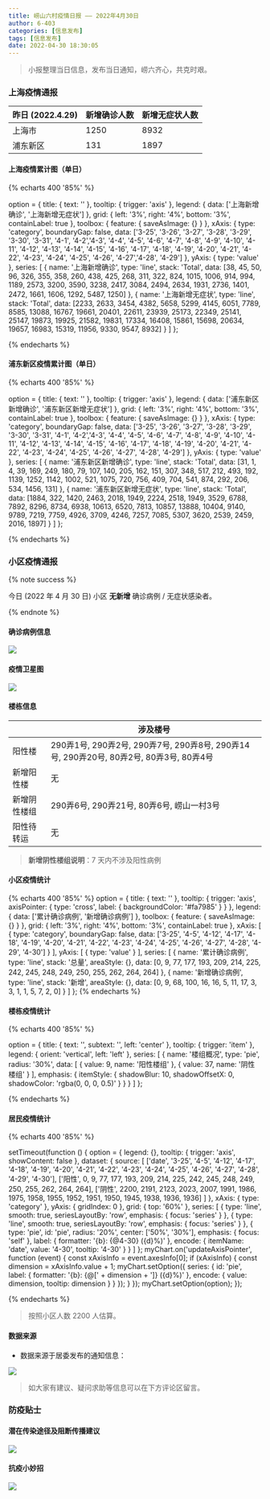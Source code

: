 ```yaml
---
title: 崂山六村疫情日报 —— 2022年4月30日
author: 6-403
categories: [信息发布]
tags: [信息发布]
date: 2022-04-30 18:30:05
---
```


> 小报整理当日信息，发布当日通知，崂六齐心，共克时艰。

<!--more-->


<script src="https://cdn.jsdelivr.net/npm/echarts@4.8.0/dist/echarts.min.js"></script>
<script src="https://api.map.baidu.com/getscript?v=2.0&ak=84y4lPUPCHIrwRUQPc61uBewdYZ1pHM2"></script>
<script src="https://cdn.jsdelivr.net/npm/echarts-gl@1.1.1/dist/echarts-gl.min.js"></script>

### 上海疫情通报

| 昨日 (2022.4.29) | 新增确诊人数 | 新增无症状人数 |
| ---------------- | ------------ | -------------- |
| 上海市           | 1250         | 8932           |
| 浦东新区         | 131          | 1897           |

#### 上海疫情累计图（单日）

{% echarts 400 '85%' %}

option = {
  title: {
    text: ''
  },
  tooltip: {
    trigger: 'axis'
  },
  legend: {
    data: ['上海新增确诊', '上海新增无症状']
  },
  grid: {
    left: '3%',
    right: '4%',
    bottom: '3%',
    containLabel: true
  },
  toolbox: {
    feature: {
      saveAsImage: {}
    }
  },
  xAxis: {
    type: 'category',
    boundaryGap: false,
    data: ['3-25', '3-26', '3-27', '3-28', '3-29', '3-30', '3-31', '4-1', '4-2','4-3', '4-4', '4-5', '4-6', '4-7', '4-8', '4-9', '4-10', '4-11', '4-12', '4-13', '4-14', '4-15', '4-16', '4-17', '4-18', '4-19', '4-20', '4-21', '4-22', '4-23', '4-24', '4-25', '4-26', '4-27','4-28', '4-29']
  },
  yAxis: {
    type: 'value'
  },
  series: [
    {
      name: '上海新增确诊',
      type: 'line',
      stack: 'Total',
      data: [38, 45, 50, 96, 326, 355, 358, 260, 438, 425, 268, 311, 322, 824, 1015, 1006, 914, 994, 1189, 2573, 3200, 3590, 3238, 2417, 3084, 2494, 2634, 1931, 2736, 1401, 2472, 1661, 1606, 1292, 5487, 1250]
    },
    {
      name: '上海新增无症状',
      type: 'line',
      stack: 'Total',
      data: [2233, 2633, 3454, 4382, 5658, 5299, 4145, 6051, 7789, 8585, 13088, 16767, 19661, 20401, 22611, 23939, 25173, 22349, 25141, 25147, 19873, 19925, 21582, 19831, 17334, 16408, 15861, 15698, 20634, 19657, 16983, 15319, 11956, 9330, 9547, 8932]
    }
  ]
};

{% endecharts %}

#### 浦东新区疫情累计图（单日）

{% echarts 400 '85%' %}

option = {
  title: {
    text: ''
  },
  tooltip: {
    trigger: 'axis'
  },
  legend: {
    data: ['浦东新区新增确诊', '浦东新区新增无症状']
  },
  grid: {
    left: '3%',
    right: '4%',
    bottom: '3%',
    containLabel: true
  },
  toolbox: {
    feature: {
      saveAsImage: {}
    }
  },
  xAxis: {
    type: 'category',
    boundaryGap: false,
    data: ['3-25', '3-26', '3-27', '3-28', '3-29', '3-30', '3-31', '4-1', '4-2','4-3', '4-4', '4-5', '4-6', '4-7', '4-8', '4-9', '4-10', '4-11', '4-12', '4-13', '4-14', '4-15', '4-16', '4-17', '4-18', '4-19', '4-20', '4-21', '4-22', '4-23', '4-24', '4-25', '4-26', '4-27', '4-28', '4-29']
  },
  yAxis: {
    type: 'value'
  },
  series: [
        {
      name: '浦东新区新增确诊',
      type: 'line',
      stack: 'Total',
      data: [31, 1, 4, 39, 169, 249, 180, 79, 107, 140, 205, 162, 151, 307, 348, 517, 212, 493, 192, 1139, 1252, 1142, 1002, 521, 1075, 720, 756, 409, 704, 541,   874, 292, 206, 534, 1456, 131]
    },
    {
      name: '浦东新区新增无症状',
      type: 'line',
      stack: 'Total',
      data: [1884, 322, 1420, 2463, 2018, 1949, 2224, 2518, 1949, 3529, 6788, 7892, 8296, 8734, 6938, 10613, 6520, 7813, 10857, 13888, 10404, 9140, 9789, 7219, 7759, 4926, 3709, 4246, 7257, 7085, 5307, 3620, 2539, 2459, 2016, 1897]
    }
  ]
};

{% endecharts %}



### 小区疫情通报

{% note success %}

今日 (2022 年 4 月 30 日) 小区 **无新增** 确诊病例 / 无症状感染者。

{% endnote %}

#### 确诊病例信息

![](https://pic.imgdb.cn/item/626d1491239250f7c5d503e2.jpg)

#### 疫情卫星图

![](https://pic.imgdb.cn/item/626d1618239250f7c5d8923d.jpg)

#### 楼栋信息

|              | 涉及楼号                                                     |
| ------------ | ------------------------------------------------------------ |
| 阳性楼       | 290弄1号, 290弄2号,  290弄7号,  290弄8号,  290弄14号, 290弄20号, 80弄2号, 80弄3号,  80弄4号 |
| 新增阳性楼   | 无                                                           |
| 新增阴性楼组 | 290弄6号,  290弄21号, 80弄6号, 崂山一村3号                   |
| 阳性待转运   | 无                                                           |

> **新增阴性楼组说明**：7 天内不涉及阳性病例

#### 小区疫情统计

{% echarts 400 '85%' %}
option = {
    title: {
        text: ''
    },
    tooltip: {
        trigger: 'axis',
        axisPointer: {
            type: 'cross',
            label: {
                backgroundColor: '#fa7985'
            }
        }
    },
    legend: {
        data: ['累计确诊病例', '新增确诊病例']
    },
    toolbox: {
        feature: {
            saveAsImage: {}
        }
    },
    grid: {
        left: '3%',
        right: '4%',
        bottom: '3%',
        containLabel: true
    },
    xAxis: [
        {
            type: 'category',
            boundaryGap: false,
            data: ['3-25', '4-5', '4-12', '4-17', '4-18', '4-19', '4-20', '4-21', '4-22', '4-23', '4-24', '4-25', '4-26', '4-27', '4-28', '4-29', '4-30']
        }
    ],
    yAxis: [
        {
            type: 'value'
        }
    ],
    series: [
        {
            name: '累计确诊病例',
            type: 'line',
            stack: '总量',
            areaStyle: {},
            data: [0, 9, 77, 177, 193, 209, 214, 225, 242, 245, 248, 249, 250, 255, 262, 264, 264]
        },
        {
            name: '新增确诊病例',
            type: 'line',
            stack: '新增',
            areaStyle: {},
            data: [0, 9, 68, 100, 16, 16, 5, 11, 17, 3, 3, 1, 1, 5, 7, 2, 0]
        }
    ]
};
{% endecharts %}

#### 楼栋疫情统计
{% echarts 400 '85%' %}

option = {
  title: {
    text: '',
    subtext: '',
    left: 'center'
  },
  tooltip: {
    trigger: 'item'
  },
  legend: {
    orient: 'vertical',
    left: 'left'
  },
  series: [
    {
      name: '楼组概况',
      type: 'pie',
      radius: '30%',
      data: [
        { value: 9, name: '阳性楼组' },
        { value: 37, name: '阴性楼组' }
      ],
      emphasis: {
        itemStyle: {
          shadowBlur: 10,
          shadowOffsetX: 0,
          shadowColor: 'rgba(0, 0, 0, 0.5)'
        }
      }
    }
  ]
};

{% endecharts %}


#### 居民疫情统计

{% echarts 400 '85%' %}

setTimeout(function () {
  option = {
    legend: {},
    tooltip: {
      trigger: 'axis',
      showContent: false
    },
    dataset: {
      source: [
        ['date', '3-25', '4-5', '4-12', '4-17', '4-18', '4-19', '4-20', '4-21', '4-22', '4-23', '4-24', '4-25', '4-26', '4-27', '4-28', '4-29', '4-30'],
        ['阳性', 0, 9, 77, 177, 193, 209, 214, 225, 242, 245, 248, 249, 250, 255, 262, 264, 264],
        ['阴性', 2200, 2191, 2123, 2023, 2007, 1991, 1986, 1975, 1958, 1955, 1952, 1951, 1950, 1945, 1938, 1936, 1936]
      ]
    },
    xAxis: { type: 'category' },
    yAxis: { gridIndex: 0 },
    grid: { top: '60%' },
    series: [
      {
        type: 'line',
        smooth: true,
        seriesLayoutBy: 'row',
        emphasis: { focus: 'series' }
      },
      {
        type: 'line',
        smooth: true,
        seriesLayoutBy: 'row',
        emphasis: { focus: 'series' }
      },
      {
        type: 'pie',
        id: 'pie',
        radius: '20%',
        center: ['50%', '30%'],
        emphasis: {
          focus: 'self'
        },
        label: {
          formatter: '{b}: {@4-30} ({d}%)'
        },
        encode: {
          itemName: 'date',
          value: '4-30',
          tooltip: '4-30'
        }
      }
    ]
  };
  myChart.on('updateAxisPointer', function (event) {
    const xAxisInfo = event.axesInfo[0];
    if (xAxisInfo) {
      const dimension = xAxisInfo.value + 1;
      myChart.setOption({
        series: {
          id: 'pie',
          label: {
            formatter: '{b}: {@[' + dimension + ']} ({d}%)'
          },
          encode: {
            value: dimension,
            tooltip: dimension
          }
        }
      });
    }
  });
  myChart.setOption(option);
});

{% endecharts %}

> 按照小区人数 2200 人估算。

#### 数据来源

- 数据来源于居委发布的通知信息：

![](https://pic.imgdb.cn/item/626d14dd239250f7c5d5b206.jpg)

> 如大家有建议、疑问求助等信息可以在下方评论区留言。

### 防疫贴士

#### 潜在传染途径及阻断传播建议

![](https://pic.imgdb.cn/item/625edf23239250f7c57e276e.jpg)

#### 抗疫小妙招

![](https://pic.imgdb.cn/item/62629707239250f7c502d344.jpg)


